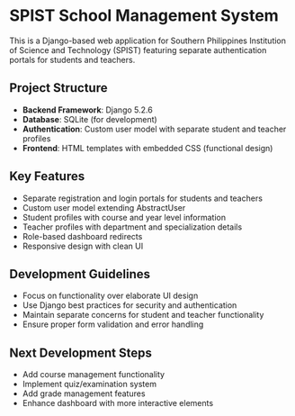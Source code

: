 <!-- Use this file to provide workspace-specific custom instructions to Copilot. For more details, visit https://code.visualstudio.com/docs/copilot/copilot-customization#_use-a-githubcopilotinstructionsmd-file -->

# SPIST School Management System

This is a Django-based web application for Southern Philippines Institution of Science and Technology (SPIST) featuring separate authentication portals for students and teachers.

## Project Structure
- **Backend Framework**: Django 5.2.6
- **Database**: SQLite (for development)
- **Authentication**: Custom user model with separate student and teacher profiles
- **Frontend**: HTML templates with embedded CSS (functional design)

## Key Features
- Separate registration and login portals for students and teachers
- Custom user model extending AbstractUser
- Student profiles with course and year level information
- Teacher profiles with department and specialization details
- Role-based dashboard redirects
- Responsive design with clean UI

## Development Guidelines
- Focus on functionality over elaborate UI design
- Use Django best practices for security and authentication
- Maintain separate concerns for student and teacher functionality
- Ensure proper form validation and error handling

## Next Development Steps
- Add course management functionality
- Implement quiz/examination system
- Add grade management features
- Enhance dashboard with more interactive elements

